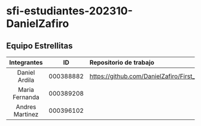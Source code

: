 # sfi-estudiantes-202310-DanielZafiro

## Equipo Estrellitas

|Integrantes | ID | Repositorio de trabajo |
|:-----------:|:------:|:-----|
|Daniel Ardila | 000388882 | https://github.com/DanielZafiro/First_RaspPico_Project |
|Maria Fernanda | 000389208 | |
|Andres Martinez | 000396102 | |

